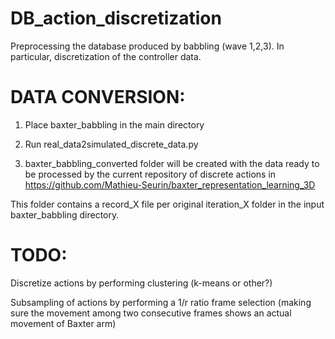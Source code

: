 # DB_action_discretization
Preprocessing the database produced by babbling (wave 1,2,3). In particular, discretization of the controller data.


# DATA CONVERSION:

1) Place baxter_babbling in the main directory

2) Run real_data2simulated_discrete_data.py

3) baxter_babbling_converted folder will be created with the data ready to be processed by the current repository of discrete actions in
https://github.com/Mathieu-Seurin/baxter_representation_learning_3D

This folder contains a record_X file per original iteration_X folder in the input baxter_babbling directory.


# TODO:

Discretize actions by performing clustering (k-means or other?)

Subsampling of actions by performing a 1/r ratio frame selection (making sure the movement among two consecutive frames shows an actual movement of Baxter arm)
